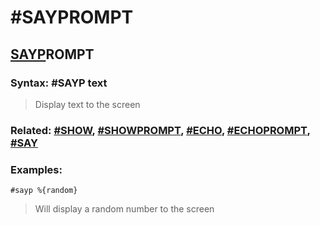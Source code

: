 # #SAYPROMPT

## <u>SAYP</u>ROMPT

### **Syntax:** #SAYP text

> Display text to the screen

### **Related:** [#SHOW](SHOW.md), [#SHOWPROMPT](SHOWPROMPT.md), [#ECHO](ECHO.md), [#ECHOPROMPT](ECHOPROMPT.md), [#SAY](SAY.md)

### **Examples:**
`#sayp %{random}`
> Will display a random number to the screen